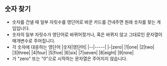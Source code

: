 숫자 찾기 
------

+ 숫자를 건넬 때 일부 자릿수를 영단어로 바꾼 카드를 건네주면 원래 숫자를 찾는 게임입니다.
+ 숫자의 일부 자릿수가 영단어로 바뀌어졌거나, 혹은 바뀌지 않고 그대로인 문자열이 매개변수로 주어집니다.
+ 각 숫자에 대응하는 영단어
    |숫자|영단어|
    |--|-----|
    |-|zero|
    |1|one|
    |2|two|
    |3|three|
    |4|four|
    |5|five|
    |6|six|
    |7|seven|
    |8|eight|
    |9|nine|
+ 가 "zero" 또는 "0"으로 시작하는 문자열은 주어지지 않습니다.